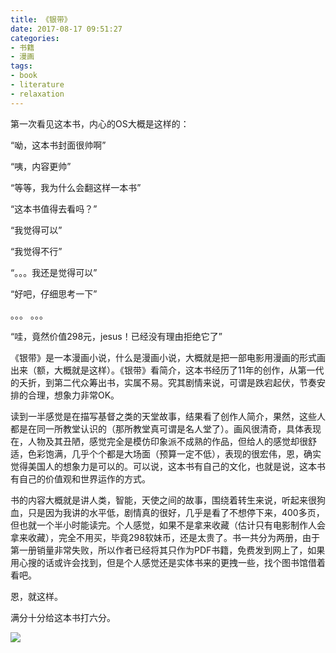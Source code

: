 ```yaml
---
title: 《银带》
date: 2017-08-17 09:51:27
categories:
- 书籍
- 漫画
tags:
- book
- literature
- relaxation
---
```

第一次看见这本书，内心的OS大概是这样的：

“呦，这本书封面很帅啊”

“咦，内容更帅”

“等等，我为什么会翻这样一本书”

“这本书值得去看吗？”

 <!-- more -->

“我觉得可以”


“我觉得不行”

“。。。我还是觉得可以”

“好吧，仔细思考一下”

。。。 。。。 

“哇，竟然价值298元，jesus！已经没有理由拒绝它了”

《银带》是一本漫画小说，什么是漫画小说，大概就是把一部电影用漫画的形式画出来（额，大概就是这样）。《银带》看简介，这本书经历了11年的创作，从第一代的夭折，到第二代众筹出书，实属不易。究其剧情来说，可谓是跌宕起伏，节奏安排的合理，想象力非常OK。

读到一半感觉是在描写基督之类的天堂故事，结果看了创作人简介，果然，这些人都是在同一所教堂认识的（那所教堂真可谓是名人堂了）。画风很清奇，具体表现在，人物及其丑陋，感觉完全是模仿印象派不成熟的作品，但给人的感觉却很舒适，色彩饱满，几乎个个都是大场面（预算一定不低），表现的很宏伟，恩，确实觉得美国人的想象力是可以的。可以说，这本书有自己的文化，也就是说，这本书有自己的价值观和世界运作的方式。

书的内容大概就是讲人类，智能，天使之间的故事，围绕着转生来说，听起来很狗血，只是因为我讲的水平低，剧情真的很好，几乎是看了不想停下来，400多页，但也就一个半小时能读完。个人感觉，如果不是拿来收藏（估计只有电影制作人会拿来收藏），完全不用买，毕竟298软妹币，还是太贵了。书一共分为两册，由于第一册销量非常失败，所以作者已经将其只作为PDF书籍，免费发到网上了，如果用心搜的话或许会找到，但是个人感觉还是实体书来的更拽一些，找个图书馆借着看吧。

恩，就这样。

满分十分给这本书打六分。

![](/images/book/3.JPG)

